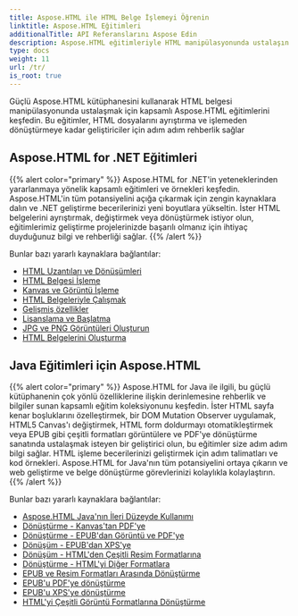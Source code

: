 ```yaml
---
title: Aspose.HTML ile HTML Belge İşlemeyi Öğrenin
linktitle: Aspose.HTML Eğitimleri
additionalTitle: API Referanslarını Aspose Edin
description: Aspose.HTML eğitimleriyle HTML manipülasyonunda ustalaşın - ayrıştırmadan dönüştürmeye, geliştiriciler için adım adım rehberlik.
type: docs
weight: 11
url: /tr/
is_root: true
---
```


Güçlü Aspose.HTML kütüphanesini kullanarak HTML belgesi manipülasyonunda ustalaşmak için kapsamlı Aspose.HTML eğitimlerini keşfedin. Bu eğitimler, HTML dosyalarını ayrıştırma ve işlemeden dönüştürmeye kadar geliştiriciler için adım adım rehberlik sağlar

## Aspose.HTML for .NET Eğitimleri
{{% alert color="primary" %}}
Aspose.HTML for .NET'in yeteneklerinden yararlanmaya yönelik kapsamlı eğitimleri ve örnekleri keşfedin. Aspose.HTML'in tüm potansiyelini açığa çıkarmak için zengin kaynaklara dalın ve .NET geliştirme becerilerinizi yeni boyutlara yükseltin. İster HTML belgelerini ayrıştırmak, değiştirmek veya dönüştürmek istiyor olun, eğitimlerimiz geliştirme projelerinizde başarılı olmanız için ihtiyaç duyduğunuz bilgi ve rehberliği sağlar. 
{{% /alert %}}

Bunlar bazı yararlı kaynaklara bağlantılar:
 
- [HTML Uzantıları ve Dönüşümleri](./net/html-extensions-and-conversions/)
- [HTML Belgesi İşleme](./net/html-document-manipulation/)
- [Kanvas ve Görüntü İşleme](./net/canvas-and-image-manipulation/)
- [HTML Belgeleriyle Çalışmak](./net/working-with-html-documents/)
- [Gelişmiş özellikler](./net/advanced-features/)
- [Lisanslama ve Başlatma](./net/licensing-and-initialization/)
- [JPG ve PNG Görüntüleri Oluşturun](./net/generate-jpg-and-png-images/)
- [HTML Belgelerini Oluşturma](./net/rendering-html-documents/)

## Java Eğitimleri için Aspose.HTML
{{% alert color="primary" %}}
Aspose.HTML for Java ile ilgili, bu güçlü kütüphanenin çok yönlü özelliklerine ilişkin derinlemesine rehberlik ve bilgiler sunan kapsamlı eğitim koleksiyonunu keşfedin. İster HTML sayfa kenar boşluklarını özelleştirmek, bir DOM Mutation Observer uygulamak, HTML5 Canvas'ı değiştirmek, HTML form doldurmayı otomatikleştirmek veya EPUB gibi çeşitli formatları görüntülere ve PDF'ye dönüştürme sanatında ustalaşmak isteyen bir geliştirici olun, bu eğitimler size adım adım bilgi sağlar. HTML işleme becerilerinizi geliştirmek için adım talimatları ve kod örnekleri. Aspose.HTML for Java'nın tüm potansiyelini ortaya çıkarın ve web geliştirme ve belge dönüştürme görevlerinizi kolaylıkla kolaylaştırın. 
{{% /alert %}}

Bunlar bazı yararlı kaynaklara bağlantılar:
 
- [Aspose.HTML Java'nın İleri Düzeyde Kullanımı](./java/advanced-usage/)
- [Dönüştürme - Kanvas'tan PDF'ye](./java/conversion-canvas-to-pdf/)
- [Dönüştürme - EPUB'dan Görüntü ve PDF'ye](./java/conversion-epub-to-image-and-pdf/)
- [Dönüşüm - EPUB'dan XPS'ye](./java/conversion-epub-to-xps/)
- [Dönüşüm - HTML'den Çeşitli Resim Formatlarına](./java/conversion-html-to-various-image-formats/)
- [Dönüştürme - HTML'yi Diğer Formatlara](./java/conversion-html-to-other-formats/)
- [EPUB ve Resim Formatları Arasında Dönüştürme](./java/converting-between-epub-and-image-formats/)
- [EPUB'u PDF'ye dönüştürme](./java/converting-epub-to-pdf/)
- [EPUB'u XPS'ye dönüştürme](./java/converting-epub-to-xps/)
- [HTML'yi Çeşitli Görüntü Formatlarına Dönüştürme](./java/converting-html-to-various-image-formats/)